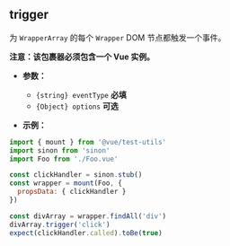 ## trigger

为 `WrapperArray` 的每个 `Wrapper` DOM 节点都触发一个事件。

**注意：该包裹器必须包含一个 Vue 实例。**

- **参数：**

  - `{string} eventType` **必填**
  - `{Object} options` **可选**

- **示例：**

```js
import { mount } from '@vue/test-utils'
import sinon from 'sinon'
import Foo from './Foo.vue'

const clickHandler = sinon.stub()
const wrapper = mount(Foo, {
  propsData: { clickHandler }
})

const divArray = wrapper.findAll('div')
divArray.trigger('click')
expect(clickHandler.called).toBe(true)
```
